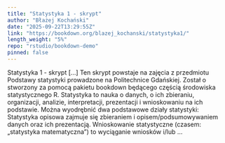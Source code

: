 ```yaml
---
title: "Statystyka 1 - skrypt"
author: "Błażej Kochański"
date: "2025-09-22T13:29:55Z"
link: "https://bookdown.org/blazej_kochanski/statystyka1/"
length_weight: "5%"
repo: "rstudio/bookdown-demo"
pinned: false
---
```


Statystyka 1 - skrypt [...] Ten skrypt powstaje na zajęcia z przedmiotu Podstawy statystyki prowadzone na Politechnice Gdańskiej. Został o stworzony za pomocą pakietu bookdown będącego częścią środowiska statystycznego R. Statystyka to nauka o danych, o ich zbieraniu, organizacji, analizie, interpretacji, prezentacji i wnioskowaniu na ich podstawie. Można wyodrębnić dwa podstawowe działy statystyki: Statystyka opisowa zajmuje się zbieraniem i opisem/podsumowywaniem danych oraz ich prezentacją. Wnioskowanie statystyczne (czasem: „statystyka matematyczna”) to wyciąganie wniosków i/lub ...
